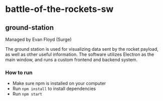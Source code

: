 # battle-of-the-rockets-sw

## ground-station

Managed by Evan Floyd (Surge)

The ground station is used for visualizing data sent by the rocket payload, as well as other useful information. The software utilizes Electron as the main window, and runs a custom frontend and backend system.

### How to run

- Make sure npm is installed on your computer
- Run `npm install` to install dependencies
- Run `npm start`